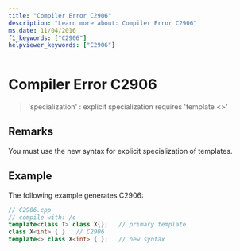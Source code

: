 ```yaml
---
title: "Compiler Error C2906"
description: "Learn more about: Compiler Error C2906"
ms.date: 11/04/2016
f1_keywords: ["C2906"]
helpviewer_keywords: ["C2906"]
---
```

# Compiler Error C2906

> 'specialization' : explicit specialization requires 'template <>'

## Remarks

You must use the new syntax for explicit specialization of templates.

## Example

The following example generates C2906:

```cpp
// C2906.cpp
// compile with: /c
template<class T> class X{};   // primary template
class X<int> { }   // C2906
template<> class X<int> { };   // new syntax
```
